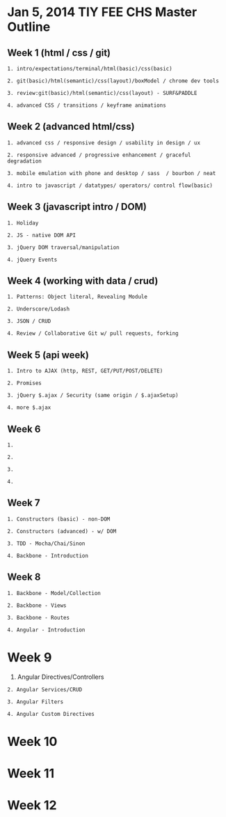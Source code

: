 # Jan 5, 2014 TIY FEE CHS Master Outline

## Week 1 (html / css / git)


	1. intro/expectations/terminal/html(basic)/css(basic)

	2. git(basic)/html(semantic)/css(layout)/boxModel / chrome dev tools

	3. review:git(basic)/html(semantic)/css(layout) - SURF&PADDLE

	4. advanced CSS / transitions / keyframe animations


## Week 2 (advanced html/css)

	1. advanced css / responsive design / usability in design / ux

	2. responsive advanced / progressive enhancement / graceful degradation

	3. mobile emulation with phone and desktop / sass  / bourbon / neat

	4. intro to javascript / datatypes/ operators/ control flow(basic)

## Week 3 (javascript intro / DOM)

	1. Holiday

	2. JS - native DOM API

	3. jQuery DOM traversal/manipulation

	4. jQuery Events

## Week 4 (working with data / crud)

	1. Patterns: Object literal, Revealing Module

	2. Underscore/Lodash

	3. JSON / CRUD

	4. Review / Collaborative Git w/ pull requests, forking


## Week 5 (api week)

	1. Intro to AJAX (http, REST, GET/PUT/POST/DELETE)

	2. Promises

	3. jQuery $.ajax / Security (same origin / $.ajaxSetup)

	4. more $.ajax


## Week 6

	1.

	2.

	3.

	4.


## Week 7

	1. Constructors (basic) - non-DOM

	2. Constructors (advanced) - w/ DOM

	3. TDD - Mocha/Chai/Sinon

	4. Backbone - Introduction


## Week 8

 	1. Backbone - Model/Collection

	2. Backbone - Views

	3. Backbone - Routes

	4. Angular - Introduction


# Week 9

  1. Angular Directives/Controllers

	2. Angular Services/CRUD

	3. Angular Filters

	4. Angular Custom Directives


# Week 10

# Week 11

# Week 12

